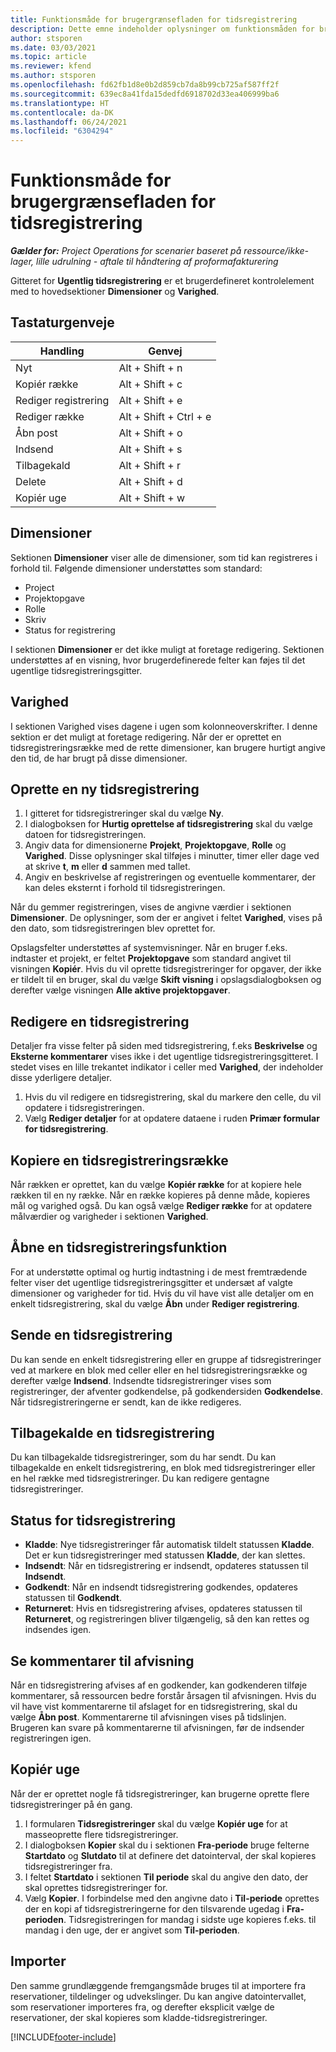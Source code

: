 ```yaml
---
title: Funktionsmåde for brugergrænsefladen for tidsregistrering
description: Dette emne indeholder oplysninger om funktionsmåden for brugergrænsefladen for tidsregistrering.
author: stsporen
ms.date: 03/03/2021
ms.topic: article
ms.reviewer: kfend
ms.author: stsporen
ms.openlocfilehash: fd62fb1d8e0b2d859cb7da8b99cb725af587ff2f
ms.sourcegitcommit: 639ec8a41fda15dedfd6918702d33ea406999ba6
ms.translationtype: HT
ms.contentlocale: da-DK
ms.lasthandoff: 06/24/2021
ms.locfileid: "6304294"
---
```

# <a name="time-entry-ui-behavior"></a>Funktionsmåde for brugergrænsefladen for tidsregistrering

_**Gælder for:** Project Operations for scenarier baseret på ressource/ikke-lager, lille udrulning - aftale til håndtering af proformafakturering_


Gitteret for **Ugentlig tidsregistrering** er et brugerdefineret kontrolelement med to hovedsektioner **Dimensioner** og **Varighed**.

## <a name="keyboard-shortcuts"></a>Tastaturgenveje
| Handling        | Genvej                  |
|------------   |------------------------   |
| Nyt           | Alt + Shift + n           |
| Kopiér række      | Alt + Shift + c           |
| Rediger registrering    | Alt + Shift + e           |
| Rediger række      | Alt + Shift + Ctrl + e    |
| Åbn post    | Alt + Shift + o           |
| Indsend        | Alt + Shift + s           |
| Tilbagekald        | Alt + Shift + r           |
| Delete        | Alt + Shift + d           |
| Kopiér uge     | Alt + Shift + w           |

## <a name="dimensions"></a>Dimensioner
Sektionen **Dimensioner** viser alle de dimensioner, som tid kan registreres i forhold til. Følgende dimensioner understøttes som standard:

  - Project
  - Projektopgave
  - Rolle
  - Skriv
  - Status for registrering

I sektionen **Dimensioner** er det ikke muligt at foretage redigering. Sektionen understøttes af en visning, hvor brugerdefinerede felter kan føjes til det ugentlige tidsregistreringsgitter.

## <a name="duration"></a>Varighed
I sektionen Varighed vises dagene i ugen som kolonneoverskrifter. I denne sektion er det muligt at foretage redigering. Når der er oprettet en tidsregistreringsrække med de rette dimensioner, kan brugere hurtigt angive den tid, de har brugt på disse dimensioner.

## <a name="create-a-new-time-entry"></a>Oprette en ny tidsregistrering

1. I gitteret for tidsregistreringer skal du vælge **Ny**. 
2. I dialogboksen for **Hurtig oprettelse af tidsregistrering** skal du vælge datoen for tidsregistreringen.
3. Angiv data for dimensionerne **Projekt**, **Projektopgave**, **Rolle** og **Varighed**. Disse oplysninger skal tilføjes i minutter, timer eller dage ved at skrive **t**, **m** eller **d** sammen med tallet. 
4. Angiv en beskrivelse af registreringen og eventuelle kommentarer, der kan deles eksternt i forhold til tidsregistreringen. 

Når du gemmer registreringen, vises de angivne værdier i sektionen **Dimensioner**. De oplysninger, som der er angivet i feltet **Varighed**, vises på den dato, som tidsregistreringen blev oprettet for.

Opslagsfelter understøttes af systemvisninger. Når en bruger f.eks. indtaster et projekt, er feltet **Projektopgave** som standard angivet til visningen **Kopiér**. Hvis du vil oprette tidsregistreringer for opgaver, der ikke er tildelt til en bruger, skal du vælge **Skift visning** i opslagsdialogboksen og derefter vælge visningen **Alle aktive projektopgaver**.

## <a name="edit-a-time-entry"></a>Redigere en tidsregistrering 
Detaljer fra visse felter på siden med tidsregistrering, f.eks **Beskrivelse** og **Eksterne kommentarer** vises ikke i det ugentlige tidsregistreringsgitteret. I stedet vises en lille trekantet indikator i celler med **Varighed**, der indeholder disse yderligere detaljer. 

1. Hvis du vil redigere en tidsregistrering, skal du markere den celle, du vil opdatere i tidsregistreringen.
2. Vælg **Rediger detaljer** for at opdatere dataene i ruden **Primær formular for tidsregistrering**. 

## <a name="copy-a-time-entry-row"></a>Kopiere en tidsregistreringsrække
Når rækken er oprettet, kan du vælge **Kopiér række** for at kopiere hele rækken til en ny række. Når en række kopieres på denne måde, kopieres mål og varighed også. Du kan også vælge **Rediger række** for at opdatere målværdier og varigheder i sektionen **Varighed**.

## <a name="open-a-time-entry-behavior"></a>Åbne en tidsregistreringsfunktion
For at understøtte optimal og hurtig indtastning i de mest fremtrædende felter viser det ugentlige tidsregistreringsgitter et undersæt af valgte dimensioner og varigheder for tid. Hvis du vil have vist alle detaljer om en enkelt tidsregistrering, skal du vælge **Åbn** under **Rediger registrering**.

## <a name="submit-a-time-entry"></a>Sende en tidsregistrering
Du kan sende en enkelt tidsregistrering eller en gruppe af tidsregistreringer ved at markere en blok med celler eller en hel tidsregistreringsrække og derefter vælge **Indsend**. Indsendte tidsregistreringer vises som registreringer, der afventer godkendelse, på godkendersiden **Godkendelse**. Når tidsregistreringerne er sendt, kan de ikke redigeres.

## <a name="recall-a-time-entry"></a>Tilbagekalde en tidsregistrering
Du kan tilbagekalde tidsregistreringer, som du har sendt. Du kan tilbagekalde en enkelt tidsregistrering, en blok med tidsregistreringer eller en hel række med tidsregistreringer. Du kan redigere gentagne tidsregistreringer.

## <a name="time-entry-status"></a>Status for tidsregistrering

- **Kladde**: Nye tidsregistreringer får automatisk tildelt statussen **Kladde**. Det er kun tidsregistreringer med statussen **Kladde**, der kan slettes.
- **Indsendt**: Når en tidsregistrering er indsendt, opdateres statussen til **Indsendt**. 
- **Godkendt**: Når en indsendt tidsregistrering godkendes, opdateres statussen til **Godkendt**. 
- **Returneret**: Hvis en tidsregistrering afvises, opdateres statussen til **Returneret**, og registreringen bliver tilgængelig, så den kan rettes og indsendes igen. 

## <a name="view-rejection-comments"></a>Se kommentarer til afvisning
Når en tidsregistrering afvises af en godkender, kan godkenderen tilføje kommentarer, så ressourcen bedre forstår årsagen til afvisningen. Hvis du vil have vist kommentarerne til afslaget for en tidsregistrering, skal du vælge **Åbn post**. Kommentarerne til afvisningen vises på tidslinjen. Brugeren kan svare på kommentarerne til afvisningen, før de indsender registreringen igen.

## <a name="copy-week"></a>Kopiér uge
Når der er oprettet nogle få tidsregistreringer, kan brugerne oprette flere tidsregistreringer på én gang.

1. I formularen **Tidsregistreringer** skal du vælge **Kopiér uge** for at masseoprette flere tidsregistreringer. 
2. I dialogboksen **Kopier** skal du i sektionen **Fra-periode** bruge felterne **Startdato** og **Slutdato** til at definere det datointerval, der skal kopieres tidsregistreringer fra. 
3. I feltet **Startdato** i sektionen **Til periode** skal du angive den dato, der skal oprettes tidsregistreringer for. 
4. Vælg **Kopier**. I forbindelse med den angivne dato i **Til-periode** oprettes der en kopi af tidsregistreringerne for den tilsvarende ugedag i **Fra-perioden**. Tidsregistreringen for mandag i sidste uge kopieres f.eks. til mandag i den uge, der er angivet som **Til-perioden**.

## <a name="import"></a>Importer
Den samme grundlæggende fremgangsmåde bruges til at importere fra reservationer, tildelinger og udvekslinger. Du kan angive datointervallet, som reservationer importeres fra, og derefter eksplicit vælge de reservationer, der skal kopieres som kladde-tidsregistreringer. 


[!INCLUDE[footer-include](../includes/footer-banner.md)]
